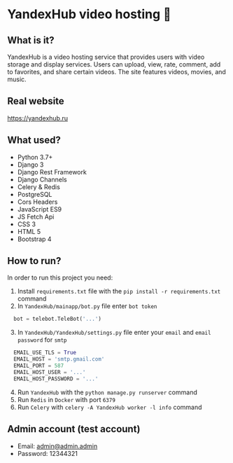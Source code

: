 # YandexHub video hosting 👻

## What is it?
YandexHub is a video hosting service that provides users with video storage and display services. Users
can upload, view, rate, comment, add to favorites, and share certain
videos. The site features videos, movies, and music.

## Real website
https://yandexhub.ru

## What used?
* Python 3.7+
* Django 3
* Django Rest Framework
* Django Channels
* Celery & Redis
* PostgreSQL
* Cors Headers
* JavaScript ES9
* JS Fetch Api
* CSS 3
* HTML 5
* Bootstrap 4

## How to run?
In order to run this project you need:
1) Install `requirements.txt` file with the `pip install -r requirements.txt` command
2) In `YandexHub/mainapp/bot.py` file enter `bot token` 
```python
  bot = telebot.TeleBot('...')
```
3) In `YandexHub/YandexHub/settings.py` file enter your `email` and `email password` for `smtp`
```python
  EMAIL_USE_TLS = True
  EMAIL_HOST = 'smtp.gmail.com'
  EMAIL_PORT = 587
  EMAIL_HOST_USER = '...'
  EMAIL_HOST_PASSWORD = '...'
```
4) Run `YandexHub` with the `python manage.py runserver` command
5) Run `Redis` in `Docker` with port `6379`
6) Run `Celery` with `celery -A YandexHub worker -l info` command

## Admin account (test account)
* Email: admin@admin.admin
* Password: 12344321
